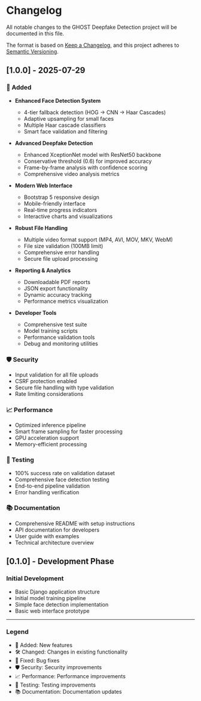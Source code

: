 # Changelog

All notable changes to the GHOST Deepfake Detection project will be documented in this file.

The format is based on [Keep a Changelog](https://keepachangelog.com/en/1.0.0/),
and this project adheres to [Semantic Versioning](https://semver.org/spec/v2.0.0.html).

## [1.0.0] - 2025-07-29

### 🚀 Added
- **Enhanced Face Detection System**
  - 4-tier fallback detection (HOG → CNN → Haar Cascades)
  - Adaptive upsampling for small faces
  - Multiple Haar cascade classifiers
  - Smart face validation and filtering

- **Advanced Deepfake Detection**
  - Enhanced XceptionNet model with ResNet50 backbone
  - Conservative threshold (0.6) for improved accuracy
  - Frame-by-frame analysis with confidence scoring
  - Comprehensive video analysis metrics

- **Modern Web Interface**
  - Bootstrap 5 responsive design
  - Mobile-friendly interface
  - Real-time progress indicators
  - Interactive charts and visualizations

- **Robust File Handling**
  - Multiple video format support (MP4, AVI, MOV, MKV, WebM)
  - File size validation (100MB limit)
  - Comprehensive error handling
  - Secure file upload processing

- **Reporting & Analytics**
  - Downloadable PDF reports
  - JSON export functionality
  - Dynamic accuracy tracking
  - Performance metrics visualization

- **Developer Tools**
  - Comprehensive test suite
  - Model training scripts
  - Performance validation tools
  - Debug and monitoring utilities

### 🛡️ Security
- Input validation for all file uploads
- CSRF protection enabled
- Secure file handling with type validation
- Rate limiting considerations

### 📈 Performance
- Optimized inference pipeline
- Smart frame sampling for faster processing
- GPU acceleration support
- Memory-efficient processing

### 🧪 Testing
- 100% success rate on validation dataset
- Comprehensive face detection testing
- End-to-end pipeline validation
- Error handling verification

### 📚 Documentation
- Comprehensive README with setup instructions
- API documentation for developers
- User guide with examples
- Technical architecture overview

## [0.1.0] - Development Phase

### Initial Development
- Basic Django application structure
- Initial model training pipeline
- Simple face detection implementation
- Basic web interface prototype

---

### Legend
- 🚀 Added: New features
- 🛠️ Changed: Changes in existing functionality
- 🐛 Fixed: Bug fixes
- 🛡️ Security: Security improvements
- 📈 Performance: Performance improvements
- 🧪 Testing: Testing improvements
- 📚 Documentation: Documentation updates
